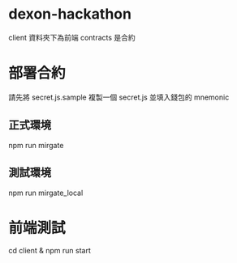 # dexon-hackathon

client 資料夾下為前端
contracts 是合約

# 部署合約

請先將 secret.js.sample 複製一個 secret.js 並填入錢包的 mnemonic

## 正式環境

npm run mirgate

## 測試環境

npm run mirgate_local

# 前端測試

cd client & npm run start
